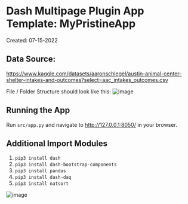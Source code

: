 # Dash Multipage Plugin App Template: MyPristineApp

Created: 07-15-2022

## Data Source: 
https://www.kaggle.com/datasets/aaronschlegel/austin-animal-center-shelter-intakes-and-outcomes?select=aac_intakes_outcomes.csv

File / Folder Structure should look like this:
![image](https://user-images.githubusercontent.com/33168903/182404663-2b27aafb-c217-404c-9072-524f0119eb75.png)

## Running the App

Run `src/app.py` and navigate to http://127.0.0.1:8050/ in your browser.

## Additional Import Modules 
1. `pip3 install dash`
2. `pip3 install dash-bootstrap-components`
3. `pip3 install pandas`
4. `pip3 install dash-daq`
5. `pip3 install natsort`
 
![image](https://github.com/elliavill/data-science-project/blob/main/DashAnimalShelter.png?raw=true)
